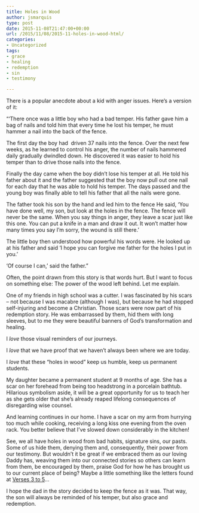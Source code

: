 ```yaml
---
title: Holes in Wood
author: jsmarquis
type: post
date: 2015-11-08T21:47:00+00:00
url: /2015/11/08/2015-11-holes-in-wood-html/
categories:
- Uncategorized
tags:
- grace
- healing
- redemption
- sin
- testimony

---
```

There is a popular anecdote about a kid with anger issues. Here&#8217;s a version of it:

&#8220;&#8216;There once was a little boy who had a bad temper. His father gave him a bag of nails and told him that every time he lost his temper, he must hammer a nail into the back of the fence.&nbsp;

The first day the boy had&nbsp; driven 37 nails into the fence. Over the next few weeks, as he learned to control his anger, the number of nails hammered daily gradually dwindled down. He discovered it was easier to hold his temper than to drive those nails into the fence.&nbsp;

Finally the day came when the boy didn&#8217;t lose his temper at all. He told his father about it and the father suggested that the boy now pull out one nail for each day that he was able to hold his temper. The days passed and the young boy was finally able to tell his father that all the nails were gone.&nbsp;

The father took his son by the hand and led him to the fence He said, &#8216;You have done well, my son, but look at the holes in the fence. The fence will never be the same. When you say things in anger, they leave a scar just like this one. You can put a knife in a man and draw it out. It won&#8217;t matter how many times you say I&#8217;m sorry, the wound is still there.&#8217;

The little boy then understood how powerful his words were. He looked up at his father and said &#8216;I hope you can forgive me father for the holes I put in you.&#8217; &nbsp;

&#8216;Of course I can,&#8217; said the father.&#8221;

Often, the point drawn from this story is that words hurt. But I want to focus on something else: The power of the wood left behind. Let me explain.

One of my friends in high school was a cutter. I was fascinated by his scars &#8211; not because I was macabre (although I was), but because he had stopped self-injuring and become a Christian. Those scars were now part of his redemption story. He was embarrassed by them, hid them with long sleeves, but to me they were beautiful banners of God&#8217;s transformation and healing.

I _love_ those visual reminders of our journeys.

I _love_ that we have proof that we haven&#8217;t always been where we are today.

I _love_ that these &#8220;holes in wood&#8221; keep us humble, keep us permanent students.

My daughter became a permanent student at 9 months of age. She has a scar on her forehead from being too headstrong in a porcelain bathtub. Hilarious symbolism aside, it will be a great opportunity for us to teach her as she gets older that she&#8217;s already reaped lifelong consequences of disregarding wise counsel.

And learning continues in our home. I have a scar on my arm from hurrying too much while cooking, receiving a long kiss one evening from the oven rack. You better believe that I&#8217;ve slowed down considerably in the kitchen!

See, we all have holes in wood from bad habits, signature sins, our pasts. Some of us hide them, denying them and, consequently, their power from our testimony. But wouldn&#8217;t it be great if we embraced them as our loving Daddy has, weaving them into our connected stories so others can learn from them, be encouraged by them, praise God for how he has brought us to our current place of being? Maybe a little something like the letters found at <a href="http://verses3to5.com/" target="_blank">Verses 3 to 5</a>&#8230;

I hope the dad in the story decided to keep the fence as it was. That way, the son will always be reminded of his temper, but also grace and redemption.